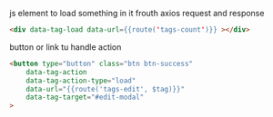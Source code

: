 js element to load something in it frouth axios request and response
```html 
<div data-tag-load data-url={{route('tags-count')}} ></div>
```

button or link tu handle action
```html
<button type="button" class="btn btn-success"
    data-tag-action 
    data-tag-action-type="load"
    data-url="{{route('tags-edit', $tag)}}"
    data-tag-target="#edit-modal"
>   
```